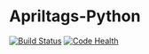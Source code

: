 # Apriltags-Python
[![Build Status](https://img.shields.io/travis/MOARbots/apriltags-python.svg?style=flat)](https://travis-ci.org/MOARbots/apriltags-python) [![Code Health](https://landscape.io/github/MOARbots/apriltags-python/master/landscape.svg?style=flat)](https://landscape.io/github/MOARbots/apriltags-python/master)